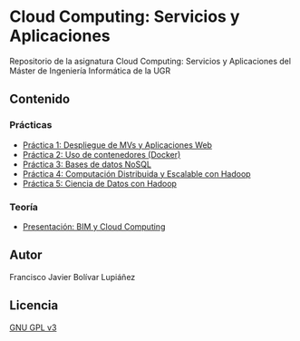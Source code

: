 # Cloud Computing: Servicios y Aplicaciones

Repositorio de la asignatura Cloud Computing: Servicios y Aplicaciones del Máster de Ingeniería Informática de la UGR

## Contenido

### Prácticas

* [Práctica 1: Despliegue de MVs y Aplicaciones Web](https://github.com/fblupi/master_informatica-CCSA/tree/master/P1)
* [Práctica 2: Uso de contenedores (Docker)](https://github.com/fblupi/master_informatica-CCSA/tree/master/P2)
* [Práctica 3: Bases de datos NoSQL](https://github.com/fblupi/master_informatica-CCSA/tree/master/P3)
* [Práctica 4: Computación Distribuida y Escalable con Hadoop](https://github.com/fblupi/master_informatica-CCSA/tree/master/P4)
* [Práctica 5: Ciencia de Datos con Hadoop](https://github.com/fblupi/master_informatica-CCSA/tree/master/P5)

### Teoría

* [Presentación: BIM y Cloud Computing](https://fblupi.github.io/master_informatica-CCSA/)

## Autor

Francisco Javier Bolívar Lupiáñez

## Licencia

[GNU GPL v3](https://github.com/fblupi/master_informatica-CCSA/blob/master/LICENSE)
